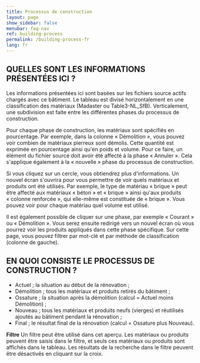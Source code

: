 ```yaml
---
title: Processus de construction
layout: page
show_sidebar: false
menubar: faq-nav
ref: building-process
permalink: /building-process-fr
lang: fr
---
```


## QUELLES SONT LES INFORMATIONS PRÉSENTÉES ICI ?
Les informations présentées ici sont basées sur les fichiers source actifs chargés avec ce bâtiment. Le tableau est divisé horizontalement en une classification des matériaux (Madaster ou Table3-NL_SfB). Verticalement, une subdivision est faite entre les différentes phases du processus de construction.

Pour chaque phase de construction, les matériaux sont spécifiés en pourcentage. Par exemple, dans la colonne « Démolition », vous pouvez voir combien de matériaux pierreux sont démolis. Cette quantité est exprimée en pourcentage ainsi qu'en poids et volume. Pour ce faire, un élément du fichier source doit avoir été affecté à la phase « Annuler ». Cela s'applique également à la « nouvelle » phase du processus de construction.

Si vous cliquez sur un cercle, vous obtiendrez plus d'informations. Un nouvel écran s'ouvrira pour vous permettre de voir quels matériaux et produits ont été utilisés. Par exemple, le type de matériau « brique » peut être affecté aux matériaux « béton » et « brique » ainsi qu'aux produits « colonne renforcée », qui elle-même est constituée de « brique ». Vous pouvez voir pour chaque matériau quel volume est utilisé.

Il est également possible de cliquer sur une phase, par exemple « Courant » ou « Démolition ». Vous serez ensuite redirigé vers un nouvel écran où vous pourrez voir les produits appliqués dans cette phase spécifique. Sur cette page, vous pouvez filtrer par mot-clé et par méthode de classification (colonne de gauche).

## EN QUOI CONSISTE LE PROCESSUS DE CONSTRUCTION ?
- Actuel ; la situation au début de la rénovation ;
- Démolition ; tous les matériaux et produits retirés du bâtiment ;
- Ossature ; la situation après la démolition (calcul = Actuel moins Démolition) ;
- Nouveau ; tous les matériaux et produits neufs (vierges) et réutilisés ajoutés au bâtiment pendant la rénovation ;
- Final ; le résultat final de la rénovation (calcul = Ossature plus Nouveau).

**Filtre**
Un filtre peut être utilisé dans cet aperçu. Les matériaux ou produits peuvent être saisis dans le filtre, et seuls ces matériaux ou produits sont affichés dans le tableau. Les résultats de la recherche dans le filtre peuvent être désactivés en cliquant sur la croix.
